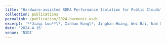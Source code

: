 ```yaml
---
title: "Hardware-assisted RDMA Performance Isolation for Public Clouds"
collection: publications
permalink: /publication/2024-harmonic-nsdi
excerpt: '**Jiaqi Lou**\*, Xinhao Kong\*, Jinghan Huang, Wei Bai, Nam Sung Kim, Danyang Zhuo. (to appear)'
date: '2024.4.16'
venue: 'NSDI'
---
```



